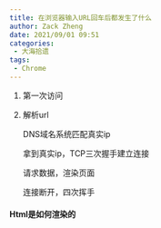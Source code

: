 ```yaml
---
title: 在浏览器输入URL回车后都发生了什么
author: Zack Zheng
date: 2021/09/01 09:51
categories:
 - 大海拾遗
tags:
 - Chrome
---
```




1. 第一次访问

2. 解析url

   DNS域名系统匹配真实ip

   拿到真实ip，TCP三次握手建立连接

   请求数据，渲染页面

   连接断开，四次挥手



#### Html是如何渲染的

<simple-img src="HTML如何渲染在浏览器.svg" />

